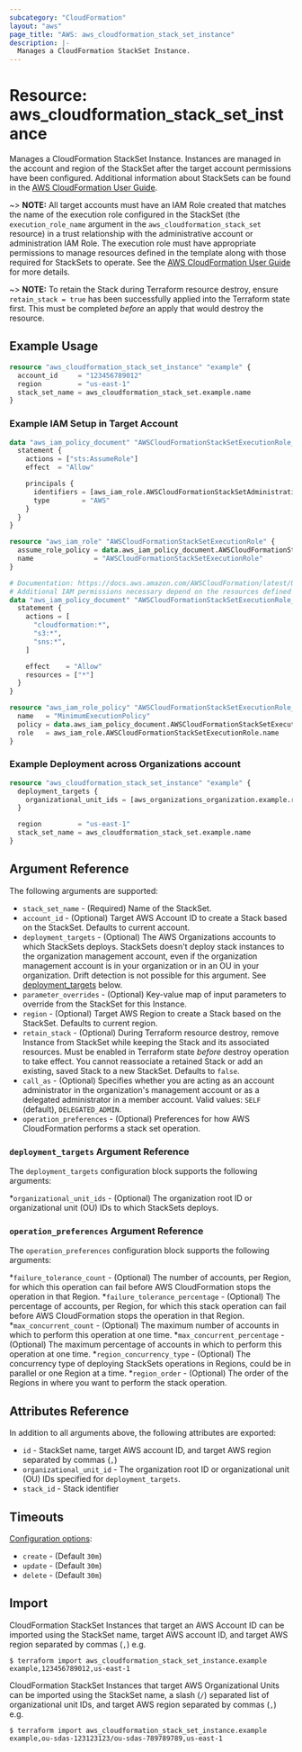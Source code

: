 ```yaml
---
subcategory: "CloudFormation"
layout: "aws"
page_title: "AWS: aws_cloudformation_stack_set_instance"
description: |-
  Manages a CloudFormation StackSet Instance.
---
```


# Resource: aws_cloudformation_stack_set_instance

Manages a CloudFormation StackSet Instance. Instances are managed in the account and region of the StackSet after the target account permissions have been configured. Additional information about StackSets can be found in the [AWS CloudFormation User Guide](https://docs.aws.amazon.com/AWSCloudFormation/latest/UserGuide/what-is-cfnstacksets.html).

~> **NOTE:** All target accounts must have an IAM Role created that matches the name of the execution role configured in the StackSet (the `execution_role_name` argument in the `aws_cloudformation_stack_set` resource) in a trust relationship with the administrative account or administration IAM Role. The execution role must have appropriate permissions to manage resources defined in the template along with those required for StackSets to operate. See the [AWS CloudFormation User Guide](https://docs.aws.amazon.com/AWSCloudFormation/latest/UserGuide/stacksets-prereqs.html) for more details.

~> **NOTE:** To retain the Stack during Terraform resource destroy, ensure `retain_stack = true` has been successfully applied into the Terraform state first. This must be completed _before_ an apply that would destroy the resource.

## Example Usage

```terraform
resource "aws_cloudformation_stack_set_instance" "example" {
  account_id     = "123456789012"
  region         = "us-east-1"
  stack_set_name = aws_cloudformation_stack_set.example.name
}
```

### Example IAM Setup in Target Account

```terraform
data "aws_iam_policy_document" "AWSCloudFormationStackSetExecutionRole_assume_role_policy" {
  statement {
    actions = ["sts:AssumeRole"]
    effect  = "Allow"

    principals {
      identifiers = [aws_iam_role.AWSCloudFormationStackSetAdministrationRole.arn]
      type        = "AWS"
    }
  }
}

resource "aws_iam_role" "AWSCloudFormationStackSetExecutionRole" {
  assume_role_policy = data.aws_iam_policy_document.AWSCloudFormationStackSetExecutionRole_assume_role_policy.json
  name               = "AWSCloudFormationStackSetExecutionRole"
}

# Documentation: https://docs.aws.amazon.com/AWSCloudFormation/latest/UserGuide/stacksets-prereqs.html
# Additional IAM permissions necessary depend on the resources defined in the StackSet template
data "aws_iam_policy_document" "AWSCloudFormationStackSetExecutionRole_MinimumExecutionPolicy" {
  statement {
    actions = [
      "cloudformation:*",
      "s3:*",
      "sns:*",
    ]

    effect    = "Allow"
    resources = ["*"]
  }
}

resource "aws_iam_role_policy" "AWSCloudFormationStackSetExecutionRole_MinimumExecutionPolicy" {
  name   = "MinimumExecutionPolicy"
  policy = data.aws_iam_policy_document.AWSCloudFormationStackSetExecutionRole_MinimumExecutionPolicy.json
  role   = aws_iam_role.AWSCloudFormationStackSetExecutionRole.name
}
```

### Example Deployment across Organizations account

```terraform
resource "aws_cloudformation_stack_set_instance" "example" {
  deployment_targets {
    organizational_unit_ids = [aws_organizations_organization.example.roots[0].id]
  }

  region         = "us-east-1"
  stack_set_name = aws_cloudformation_stack_set.example.name
}
```

## Argument Reference

The following arguments are supported:

* `stack_set_name` - (Required) Name of the StackSet.
* `account_id` - (Optional) Target AWS Account ID to create a Stack based on the StackSet. Defaults to current account.
* `deployment_targets` - (Optional) The AWS Organizations accounts to which StackSets deploys. StackSets doesn't deploy stack instances to the organization management account, even if the organization management account is in your organization or in an OU in your organization. Drift detection is not possible for this argument. See [deployment_targets](#deployment_targets-argument-reference) below.
* `parameter_overrides` - (Optional) Key-value map of input parameters to override from the StackSet for this Instance.
* `region` - (Optional) Target AWS Region to create a Stack based on the StackSet. Defaults to current region.
* `retain_stack` - (Optional) During Terraform resource destroy, remove Instance from StackSet while keeping the Stack and its associated resources. Must be enabled in Terraform state _before_ destroy operation to take effect. You cannot reassociate a retained Stack or add an existing, saved Stack to a new StackSet. Defaults to `false`.
* `call_as` - (Optional) Specifies whether you are acting as an account administrator in the organization's management account or as a delegated administrator in a member account. Valid values: `SELF` (default), `DELEGATED_ADMIN`.
* `operation_preferences` - (Optional) Preferences for how AWS CloudFormation performs a stack set operation.

### `deployment_targets` Argument Reference

The `deployment_targets` configuration block supports the following arguments:

*`organizational_unit_ids` - (Optional) The organization root ID or organizational unit (OU) IDs to which StackSets deploys.

### `operation_preferences` Argument Reference

The `operation_preferences` configuration block supports the following arguments:

*`failure_tolerance_count` - (Optional) The number of accounts, per Region, for which this operation can fail before AWS CloudFormation stops the operation in that Region.
*`failure_tolerance_percentage` - (Optional) The percentage of accounts, per Region, for which this stack operation can fail before AWS CloudFormation stops the operation in that Region.
*`max_concurrent_count` - (Optional) The maximum number of accounts in which to perform this operation at one time.
*`max_concurrent_percentage` - (Optional) The maximum percentage of accounts in which to perform this operation at one time.
*`region_concurrency_type` - (Optional) The concurrency type of deploying StackSets operations in Regions, could be in parallel or one Region at a time.
*`region_order` - (Optional) The order of the Regions in where you want to perform the stack operation.

## Attributes Reference

In addition to all arguments above, the following attributes are exported:

* `id` - StackSet name, target AWS account ID, and target AWS region separated by commas (`,`)
* `organizational_unit_id` - The organization root ID or organizational unit (OU) IDs specified for `deployment_targets`.
* `stack_id` - Stack identifier

## Timeouts

[Configuration options](https://developer.hashicorp.com/terraform/language/resources/syntax#operation-timeouts):

* `create` - (Default `30m`)
* `update` - (Default `30m`)
* `delete` - (Default `30m`)

## Import

CloudFormation StackSet Instances that target an AWS Account ID can be imported using the StackSet name, target AWS account ID, and target AWS region separated by commas (`,`) e.g.

```
$ terraform import aws_cloudformation_stack_set_instance.example example,123456789012,us-east-1
```

CloudFormation StackSet Instances that target AWS Organizational Units can be imported using the StackSet name, a slash (`/`) separated list of organizational unit IDs, and target AWS region separated by commas (`,`) e.g.

```
$ terraform import aws_cloudformation_stack_set_instance.example example,ou-sdas-123123123/ou-sdas-789789789,us-east-1
```
